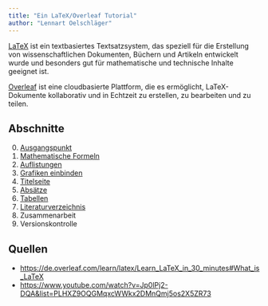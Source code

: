 ```yaml
---
title: "Ein LaTeX/Overleaf Tutorial"
author: "Lennart Oelschläger"
---
```


[LaTeX](https://www.latex-project.org/) ist ein textbasiertes Textsatzsystem, das speziell für die Erstellung von wissenschaftlichen Dokumenten, Büchern und Artikeln entwickelt wurde und besonders gut für mathematische und technische Inhalte geeignet ist. 

[Overleaf](https://www.overleaf.com//) ist eine cloudbasierte Plattform, die es ermöglicht, LaTeX-Dokumente kollaborativ und in Echtzeit zu erstellen, zu bearbeiten und zu teilen.

## Abschnitte

0. [Ausgangspunkt](https://github.com/loelschlaeger/einfach_latex/commit/befefc3a4c145b8c3cc539fe0bca58bdeb2db503?diff=split)
1. [Mathematische Formeln](https://github.com/loelschlaeger/einfach_latex/commit/8bf5c606a2116aa9351fb947cd608e891a279134?diff=split)
2. [Auflistungen](https://github.com/loelschlaeger/einfach_latex/commit/a364a8236f840df7786bd6f11ef3b9b23a5d3bde?diff=split)
3. [Grafiken einbinden](https://github.com/loelschlaeger/einfach_latex/commit/13729e732aa6ce0452926dcde77ea77e4e2470f6?diff=split#diff-f67098301b6788c19af2853a0e5ad776fda05572b1b1224df46c42d1ad323cbb)
4. [Titelseite](https://github.com/loelschlaeger/einfach_latex/commit/e661218ed799e975909c0dbfd8406f9ac461c206?diff=split#diff-f67098301b6788c19af2853a0e5ad776fda05572b1b1224df46c42d1ad323cbbL52)
5. [Absätze](https://github.com/loelschlaeger/einfach_latex/commit/cabdb63e6bbb99375aa2c131883a5941b927133e?diff=split)
6. [Tabellen](https://github.com/loelschlaeger/einfach_latex/commit/da139c8d94c67587edd6518aae9e004c48d7b5aa?diff=split)
7. [Literaturverzeichnis](https://github.com/loelschlaeger/einfach_latex/commit/671b1210480397ea13b47d803ce34604ea546d9c?diff=split)
8. Zusammenarbeit
9. Versionskontrolle

## Quellen

- https://de.overleaf.com/learn/latex/Learn_LaTeX_in_30_minutes#What_is_LaTeX
- https://www.youtube.com/watch?v=Jp0lPj2-DQA&list=PLHXZ9OQGMqxcWWkx2DMnQmj5os2X5ZR73

